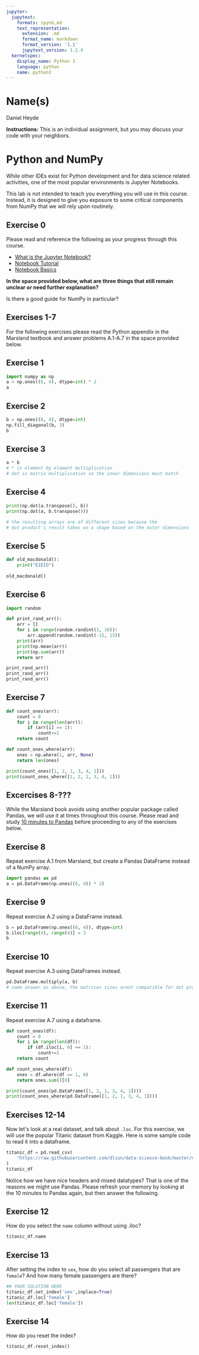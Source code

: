 ```yaml
---
jupyter:
  jupytext:
    formats: ipynb,md
    text_representation:
      extension: .md
      format_name: markdown
      format_version: '1.1'
      jupytext_version: 1.2.4
  kernelspec:
    display_name: Python 3
    language: python
    name: python3
---
```


# Name(s)
Daniel Heyde


**Instructions:** This is an individual assignment, but you may discuss your code with your neighbors.


# Python and NumPy

While other IDEs exist for Python development and for data science related activities, one of the most popular environments is Jupyter Notebooks.

This lab is not intended to teach you everything you will use in this course. Instead, it is designed to give you exposure to some critical components from NumPy that we will rely upon routinely.

## Exercise 0
Please read and reference the following as your progress through this course. 

* [What is the Jupyter Notebook?](https://nbviewer.jupyter.org/github/jupyter/notebook/blob/master/docs/source/examples/Notebook/What%20is%20the%20Jupyter%20Notebook.ipynb#)
* [Notebook Tutorial](https://www.datacamp.com/community/tutorials/tutorial-jupyter-notebook)
* [Notebook Basics](https://nbviewer.jupyter.org/github/jupyter/notebook/blob/master/docs/source/examples/Notebook/Notebook%20Basics.ipynb)

**In the space provided below, what are three things that still remain unclear or need further explanation?**


Is there a good guide for NumPy in particular?



## Exercises 1-7
For the following exercises please read the Python appendix in the Marsland textbook and answer problems A.1-A.7 in the space provided below.


## Exercise 1

```python
import numpy as np
a = np.ones((6, 4), dtype=int) * 2
a
```

## Exercise 2

```python
b = np.ones((6, 4), dtype=int)
np.fill_diagonal(b, 3)
b
```

## Exercise 3

```python
a * b
# * is element by element multiplication
# dot is matrix multiplication so the inner dimensions must match
```

## Exercise 4

```python
print(np.dot(a.transpose(), b))
print(np.dot(a, b.transpose()))

# the resulting arrays are of different sizes because the 
# dot product's result takes on a shape based on the outer dimensions
```

## Exercise 5

```python
def old_macdonald():
    print("EIEIO")
    
old_macdonald()
```

## Exercise 6

```python
import random

def print_rand_arr():
    arr = []
    for i in range(random.randint(1, 10)):
        arr.append(random.randint(-15, 15))
    print(arr)
    print(np.mean(arr))
    print(np.sum(arr))
    return arr

print_rand_arr()
print_rand_arr()
print_rand_arr()
```

## Exercise 7

```python
def count_ones(arr):
    count = 0
    for i in range(len(arr)):
        if (arr[i] == 1):
            count+=1
    return count

def count_ones_where(arr):
    ones = np.where(1, arr, None)
    return len(ones)

print(count_ones([1, 2, 1, 3, 4, 1]))
print(count_ones_where([1, 2, 1, 3, 4, 1]))
```

## Excercises 8-???
While the Marsland book avoids using another popular package called Pandas, we will use it at times throughout this course. Please read and study [10 minutes to Pandas](https://pandas.pydata.org/pandas-docs/stable/getting_started/10min.html) before proceeding to any of the exercises below.


## Exercise 8
Repeat exercise A.1 from Marsland, but create a Pandas DataFrame instead of a NumPy array.

```python
import pandas as pd
a = pd.DataFrame(np.ones((6, 4)) * 2)
```

## Exercise 9
Repeat exercise A.2 using a DataFrame instead.

```python
b = pd.DataFrame(np.ones((6, 4)), dtype=int)
b.iloc[range(4), range(4)] = 3
b
```

## Exercise 10
Repeat exercise A.3 using DataFrames instead.

```python
pd.DataFrame.multiply(a, b)
# same answer as above, the matrices sizes arent compatible for dot product matrix multiplication
```

## Exercise 11
Repeat exercise A.7 using a dataframe.

```python
def count_ones(df):
    count = 0
    for i in range(len(df)):
        if (df.iloc[i, 0] == 1):
            count+=1
    return count

def count_ones_where(df):
    ones = df.where(df == 1, 0)
    return ones.sum()[0]

print(count_ones(pd.DataFrame([1, 2, 1, 3, 4, 1])))
print(count_ones_where(pd.DataFrame([1, 2, 1, 3, 4, 1])))
```

## Exercises 12-14
Now let's look at a real dataset, and talk about ``.loc``. For this exercise, we will use the popular Titanic dataset from Kaggle. Here is some sample code to read it into a dataframe.

```python
titanic_df = pd.read_csv(
    "https://raw.githubusercontent.com/dlsun/data-science-book/master/data/titanic.csv"
)
titanic_df
```

Notice how we have nice headers and mixed datatypes? That is one of the reasons we might use Pandas. Please refresh your memory by looking at the 10 minutes to Pandas again, but then answer the following.


## Exercise 12
How do you select the ``name`` column without using .iloc?

```python
titanic_df.name
```

## Exercise 13
After setting the index to ``sex``, how do you select all passengers that are ``female``? And how many female passengers are there?

```python
## YOUR SOLUTION HERE
titanic_df.set_index('sex',inplace=True)
titanic_df.loc['female']
len(titanic_df.loc['female'])
```

## Exercise 14
How do you reset the index?

```python
titanic_df.reset_index()
```

```python

```
